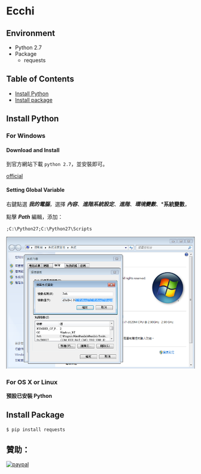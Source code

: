# Ecchi

## Environment
- Python 2.7
- Package
  - requests

## Table of Contents 
- [Install Python](#install-python)
- [Install package](#install-package)

## Install Python

### For Windows

#### Download and Install
到官方網站下載 `python 2.7`，並安裝即可。

[official](https://www.python.org/)

#### Setting Global Variable
右鍵點選 ***我的電腦***，選擇 ***內容***、***進階系統設定***、***進階***、***環境變數***、***系統變數**，

點擊 ***Path*** 編輯，添加：
```
;C:\Python27;C:\Python27\Scripts
```
![img](img/setting-global-var.png)

### For OS X or Linux
**預設已安裝 Python**

## Install Package

```bash
$ pip install requests
```
## 贊助：

[![paypal](https://www.paypalobjects.com/en_US/i/btn/btn_donateCC_LG.gif)](https://paypal.me/48763)
